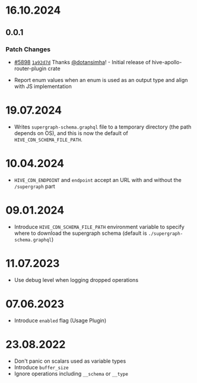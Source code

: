 # 16.10.2024

## 0.0.1

### Patch Changes

- [#5898](https://github.com/graphql-hive/console/pull/5898)
  [`1a92d7d`](https://github.com/graphql-hive/console/commit/1a92d7decf9d0593450e81b394d12c92f40c2b3d)
  Thanks [@dotansimha](https://github.com/dotansimha)! - Initial release of
  hive-apollo-router-plugin crate

- Report enum values when an enum is used as an output type and align with JS implementation

# 19.07.2024

- Writes `supergraph-schema.graphql` file to a temporary directory (the path depends on OS), and
  this is now the default of `HIVE_CDN_SCHEMA_FILE_PATH`.

# 10.04.2024

- `HIVE_CDN_ENDPOINT` and `endpoint` accept an URL with and without the `/supergraph` part

# 09.01.2024

- Introduce `HIVE_CDN_SCHEMA_FILE_PATH` environment variable to specify where to download the
  supergraph schema (default is `./supergraph-schema.graphql`)

# 11.07.2023

- Use debug level when logging dropped operations

# 07.06.2023

- Introduce `enabled` flag (Usage Plugin)

# 23.08.2022

- Don't panic on scalars used as variable types
- Introduce `buffer_size`
- Ignore operations including `__schema` or `__type`
